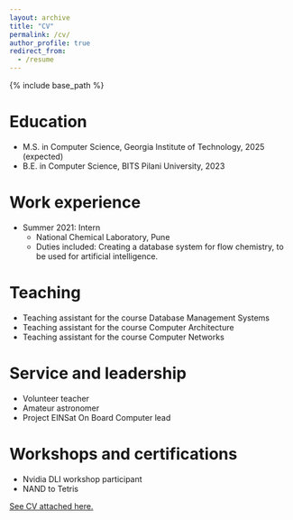 ```yaml
---
layout: archive
title: "CV"
permalink: /cv/
author_profile: true
redirect_from:
  - /resume
---
```


{% include base_path %}

Education
======
* M.S. in Computer Science, Georgia Institute of Technology, 2025 (expected)
* B.E. in Computer Science, BITS Pilani University, 2023

Work experience
======
* Summer 2021: Intern
  * National Chemical Laboratory, Pune
  * Duties included: Creating a database system for flow chemistry, to be used for artificial intelligence.
  
Teaching
======
* Teaching assistant for the course Database Management Systems
* Teaching assistant for the course Computer Architecture
* Teaching assistant for the course Computer Networks
  
  
Service and leadership
======
* Volunteer teacher
* Amateur astronomer
* Project EINSat On Board Computer lead

Workshops and certifications
======
* Nvidia DLI workshop participant
* NAND to Tetris

<a href="/cv.pdf">See CV attached here.</a>
